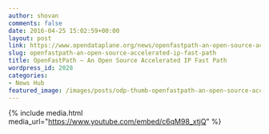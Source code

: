 ```yaml
---
author: shovan
comments: false
date: 2016-04-25 15:02:59+00:00
layout: post
link: https://www.opendataplane.org/news/openfastpath-an-open-source-accelerated-ip-fast-path/
slug: openfastpath-an-open-source-accelerated-ip-fast-path
title: OpenFastPath – An Open Source Accelerated IP Fast Path
wordpress_id: 2028
categories:
- News Hub
featured_image: /images/posts/odp-thumb-openfastpath-an-open-source-accelerated-ip-fast-path.jpg
---
```


{% include media.html media_url="https://www.youtube.com/embed/c6qM98_xtjQ" %}
